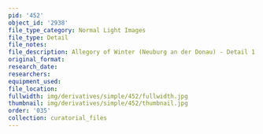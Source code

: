 ```yaml
---
pid: '452'
object_id: '2938'
file_type_category: Normal Light Images
file_type: Detail
file_notes:
file_description: Allegory of Winter (Neuburg an der Donau) - Detail 1
original_format:
research_date:
researchers:
equipment_used:
file_location:
fullwidth: img/derivatives/simple/452/fullwidth.jpg
thumbnail: img/derivatives/simple/452/thumbnail.jpg
order: '035'
collection: curatorial_files
---
```


